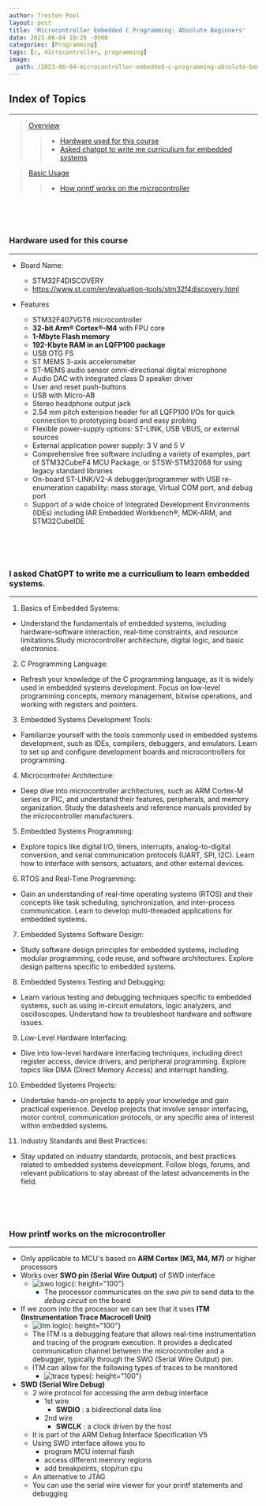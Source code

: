 ```yaml
---
author: Tresten Pool
layout: post
title: 'Microcontroller Embedded C Programming: Absolute Beginners'
date: 2023-06-04 10:25 -0500
categories: [Programming]
tags: [c, microcontroller, programming] 
image:
  path: /2023-06-04-microcontroller-embedded-c-programming-absolute-beginners/microcontroller_udemy.png
---
```


<!------------------------------------------------------->
<!------------ C COMPILATION & EXECUTION ---------------->
<!------------------------------------------------------->
## Index of Topics
---
> [Overview]()
>> + [Hardware used for this course](#1.1)
>> + [Asked chatgpt to write me curriculium for embedded systems](#1.2)

> [Basic Usage]()
>> + [How printf works on the microcontroller](#2.1)


<!------------------------------------------------------->
<!------------ HARDWARE USED FOR THE COURSE ------------->
<!------------------------------------------------------->
<br><br><br>
### Hardware used for this course <a id='1.1'></a>
---
- Board Name: 
  - STM32F4DISCOVERY
  - <https://www.st.com/en/evaluation-tools/stm32f4discovery.html>
  
- Features
  - STM32F407VGT6 microcontroller 
  - **32-bit Arm® Cortex®-M4** with FPU core
  - **1-Mbyte Flash memory**
  - **192-Kbyte RAM in an LQFP100 package**
  - USB OTG FS
  - ST MEMS 3-axis accelerometer
  - ST-MEMS audio sensor omni-directional digital microphone
  - Audio DAC with integrated class D speaker driver
  - User and reset push-buttons
  - USB with Micro-AB
  - Stereo headphone output jack
  - 2.54 mm pitch extension header for all LQFP100 I/Os for quick connection to prototyping board and easy probing
  - Flexible power-supply options: ST-LINK, USB VBUS, or external sources
  - External application power supply: 3 V and 5 V
  - Comprehensive free software including a variety of examples, part of STM32CubeF4 MCU Package, or STSW-STM32068 for using legacy standard libraries
  - On-board ST-LINK/V2-A debugger/programmer with USB re-enumeration capability: mass storage, Virtual COM port, and debug port
  - Support of a wide choice of Integrated Development Environments (IDEs) including IAR Embedded Workbench®, MDK-ARM, and STM32CubeIDE



<!------------------------------------------------------->
<!----------------- CHAT GPT CURRICULUM ---------------->
<!------------------------------------------------------->
<br><br><br>
### I asked ChatGPT to write me a curriculium to learn embedded systems. <a id='1.2'></a>
---

1. Basics of Embedded Systems:
- Understand the fundamentals of embedded systems, including hardware-software interaction, real-time constraints, and resource limitations.Study microcontroller architecture, digital logic, and basic electronics.


2. C Programming Language:
- Refresh your knowledge of the C programming language, as it is widely used in embedded systems development. Focus on low-level programming concepts, memory management, bitwise operations, and working with registers and pointers.

3. Embedded Systems Development Tools:
- Familiarize yourself with the tools commonly used in embedded systems development, such as IDEs, compilers, debuggers, and emulators. Learn to set up and configure development boards and microcontrollers for programming.

4. Microcontroller Architecture:
- Deep dive into microcontroller architectures, such as ARM Cortex-M series or PIC, and understand their features, peripherals, and memory organization. Study the datasheets and reference manuals provided by the microcontroller manufacturers.

5. Embedded Systems Programming:
- Explore topics like digital I/O, timers, interrupts, analog-to-digital conversion, and serial communication protocols (UART, SPI, I2C). Learn how to interface with sensors, actuators, and other external devices.

6. RTOS and Real-Time Programming:
- Gain an understanding of real-time operating systems (RTOS) and their concepts like task scheduling, synchronization, and inter-process communication. Learn to develop multi-threaded applications for embedded systems.

7. Embedded Systems Software Design:
- Study software design principles for embedded systems, including modular programming, code reuse, and software architectures. Explore design patterns specific to embedded systems.

8. Embedded Systems Testing and Debugging:
- Learn various testing and debugging techniques specific to embedded systems, such as using in-circuit emulators, logic analyzers, and oscilloscopes. Understand how to troubleshoot hardware and software issues.

9. Low-Level Hardware Interfacing:
- Dive into low-level hardware interfacing techniques, including direct register access, device drivers, and peripheral programming. Explore topics like DMA (Direct Memory Access) and interrupt handling.

10. Embedded Systems Projects:
- Undertake hands-on projects to apply your knowledge and gain practical experience. Develop projects that involve sensor interfacing, motor control, communication protocols, or any specific area of interest within embedded systems.

11. Industry Standards and Best Practices:
- Stay updated on industry standards, protocols, and best practices related to embedded systems development. Follow blogs, forums, and relevant publications to stay abreast of the latest advancements in the field.


<!------------------------------------------------------->
<!------ How printf works on the microcontroller -------->
<!------------------------------------------------------->
<br><br><br>
### How printf works on the microcontroller <a id='2.1'></a>
---

- Only applicable to MCU's based on **ARM Cortex (M3, M4, M7)** or higher processors
- Works over **SWO pin (Serial Wire Output)** of SWD interface
  - ![swo logic](/2023-06-04-microcontroller-embedded-c-programming-absolute-beginners/swo_logic.png){: height="100"}
    - The processor communicates on the *swo pin* to send data to the *debug circuit* on the board
- If we zoom into the processor we can see that it uses **ITM (Instrumentation Trace Macrocell Unit)**
  - ![itm logic](/2023-06-04-microcontroller-embedded-c-programming-absolute-beginners/itm_image.png){: height="100"}
  - The ITM is a debugging feature that allows real-time instrumentation and tracing of the program execution. It provides a dedicated communication channel between the microcontroller and a debugger, typically through the SWO (Serial Wire Output) pin.
  - ITM can allow for the following types of traces to be monitored
    - ![trace types](/2023-06-04-microcontroller-embedded-c-programming-absolute-beginners/trace_data.png){: height="100"}
- **SWD (Serial Wire Debug)**
  - 2 wire protocol for accessing the arm debug interface
    - 1st wire
      - **SWDIO** : a bidirectional data line
    - 2nd wire
      - **SWCLK** : a clock driven by the host
  - It is part of the ARM Debug Interface Specification V5
  - Using SWD interface allows you to
    - program MCU internal flash
    - access different memory regions
    - add breakpoints, stop/run cpu
  - An alternative to JTAG
  - You can use the serial wire viewer for your printf statements and debugging

 
  


